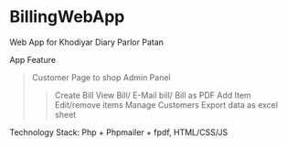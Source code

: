 # BillingWebApp
Web App for Khodiyar Diary Parlor Patan

App Feature
> Customer Page to shop
> Admin Panel
>> Create Bill
>> View Bill/ E-Mail bill/ Bill as PDF
>> Add Item
>> Edit/remove items
>> Manage Customers
>> Export data as excel sheet


Technology Stack: Php + Phpmailer + fpdf, HTML/CSS/JS
